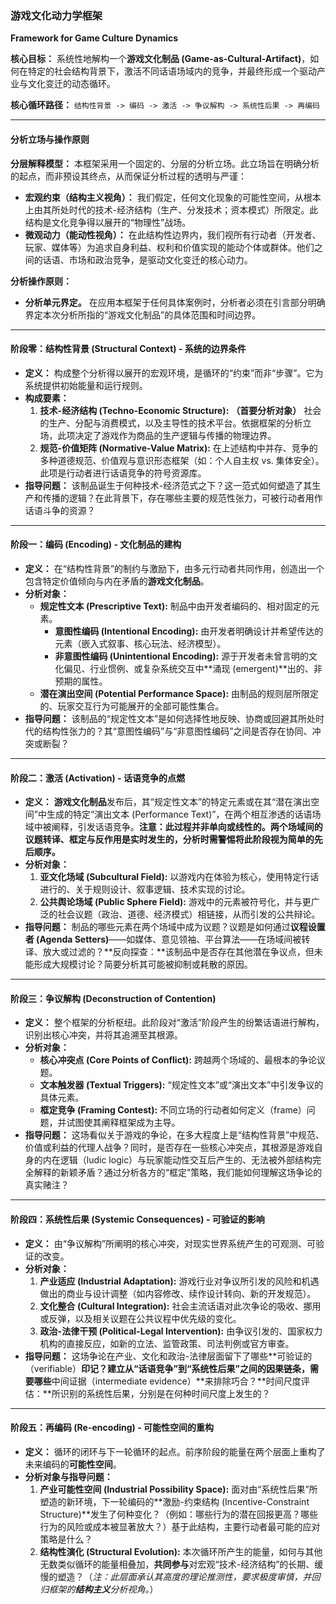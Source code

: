 ### **游戏文化动力学框架**
**Framework for Game Culture Dynamics**

**核心目标：** 系统性地解构一个**游戏文化制品 (Game-as-Cultural-Artifact)**，如何在特定的社会结构背景下，激活不同话语场域内的竞争，并最终形成一个驱动产业与文化变迁的动态循环。

**核心循环路径：** `结构性背景 -> 编码 -> 激活 -> 争议解构 -> 系统性后果 -> 再编码`

---

#### **分析立场与操作原则**

**分层解释模型：**
本框架采用一个固定的、分层的分析立场。此立场旨在明确分析的起点，而非预设其终点，从而保证分析过程的透明与严谨：
*   **宏观约束（结构主义视角）：** 我们假定，任何文化现象的可能性空间，从根本上由其所处时代的技术-经济结构（生产、分发技术；资本模式）所限定。此结构是文化竞争得以展开的“物理性”战场。
*   **微观动力（能动性视角）：** 在此结构性边界内，我们视所有行动者（开发者、玩家、媒体等）为追求自身利益、权利和价值实现的能动个体或群体。他们之间的话语、市场和政治竞争，是驱动文化变迁的核心动力。

**分析操作原则：**
*   **分析单元界定。** 在应用本框架于任何具体案例时，分析者必须在引言部分明确界定本次分析所指的“游戏文化制品”的具体范围和时间边界。

---

#### **阶段零：结构性背景 (Structural Context) - 系统的边界条件**

*   **定义：** 构成整个分析得以展开的宏观环境，是循环的“约束”而非“步骤”。它为系统提供初始能量和运行规则。
*   **构成要素：**
    1.  **技术-经济结构 (Techno-Economic Structure):** **（首要分析对象）** 社会的生产、分配与消费模式，以及主导性的技术平台。依据框架的分析立场，此项决定了游戏作为商品的生产逻辑与传播的物理边界。
    2.  **规范-价值矩阵 (Normative-Value Matrix):** 在上述结构中并存、竞争的多种道德规范、价值观与意识形态框架（如：个人自主权 vs. 集体安全）。此项是行动者进行话语竞争的符号资源库。
*   **指导问题：** 该制品诞生于何种技术-经济范式之下？这一范式如何塑造了其生产和传播的逻辑？在此背景下，存在哪些主要的规范性张力，可被行动者用作话语斗争的资源？

---

#### **阶段一：编码 (Encoding) - 文化制品的建构**

*   **定义：** 在“结构性背景”的制约与激励下，由多元行动者共同作用，创造出一个包含特定价值倾向与内在矛盾的**游戏文化制品**。
*   **分析对象：**
    *   **规定性文本 (Prescriptive Text):** 制品中由开发者编码的、相对固定的元素。
        *   **意图性编码 (Intentional Encoding):** 由开发者明确设计并希望传达的元素（嵌入式叙事、核心玩法、经济模型）。
        *   **非意图性编码 (Unintentional Encoding):** 源于开发者未曾言明的文化偏见、行业惯例、或复杂系统交互中**涌现 (emergent)**出的、非预期的属性。
    *   **潜在演出空间 (Potential Performance Space):** 由制品的规则层所限定的、玩家交互行为可能展开的全部可能性集合。
*   **指导问题：** 该制品的“规定性文本”是如何选择性地反映、协商或回避其所处时代的结构性张力的？其“意图性编码”与“非意图性编码”之间是否存在协同、冲突或断裂？

---

#### **阶段二：激活 (Activation) - 话语竞争的点燃**

*   **定义：** **游戏文化制品**发布后，其“规定性文本”的特定元素或在其“潜在演出空间”中生成的特定“演出文本 (Performance Text)”，在两个相互渗透的话语场域中被阐释，引发话语竞争。**注意：此过程并非单向或线性的。两个场域间的议题转译、框定与反作用是实时发生的，分析时需警惕将此阶段视为简单的先后顺序。**
*   **分析对象：**
    1.  **亚文化场域 (Subcultural Field):** 以游戏内在体验为核心，使用特定行话进行的、关于规则设计、叙事逻辑、技术实现的讨论。
    2.  **公共舆论场域 (Public Sphere Field):** 游戏中的元素被符号化，并与更广泛的社会议题（政治、道德、经济模式）相链接，从而引发的公共辩论。
*   **指导问题：** 制品的哪些元素在两个场域中成为议题？议题是如何通过**议程设置者 (Agenda Setters)**——如媒体、意见领袖、平台算法——在场域间被转译、放大或过滤的？**反向探查：**该制品中是否存在其他潜在争议点，但未能形成大规模讨论？简要分析其可能被抑制或耗散的原因。

---

#### **阶段三：争议解构 (Deconstruction of Contention)**

*   **定义：** 整个框架的分析枢纽。此阶段对“激活”阶段产生的纷繁话语进行解构，识别出核心冲突，并将其追溯至其根源。
*   **分析对象：**
    *   **核心冲突点 (Core Points of Conflict):** 跨越两个场域的、最根本的争论议题。
    *   **文本触发器 (Textual Triggers):** “规定性文本”或“演出文本”中引发争议的具体元素。
    *   **框定竞争 (Framing Contest):** 不同立场的行动者如何定义（frame）问题，并试图使其阐释框架成为主导。
*   **指导问题：** 这场看似关于游戏的争论，在多大程度上是“结构性背景”中规范、价值或利益的代理人战争？同时，是否存在一些核心冲突点，其根源是游戏自身的内在逻辑（ludic logic）与玩家能动性交互后产生的、无法被外部结构完全解释的新颖矛盾？通过分析各方的“框定”策略，我们能如何理解这场争论的真实赌注？

---

#### **阶段四：系统性后果 (Systemic Consequences) - 可验证的影响**

*   **定义：** 由“争议解构”所阐明的核心冲突，对现实世界系统产生的可观测、可验证的改变。
*   **分析对象：**
    1.  **产业适应 (Industrial Adaptation):** 游戏行业对争议所引发的风险和机遇做出的商业与设计调整（如内容修改、续作设计转向、新的开发规范）。
    2.  **文化整合 (Cultural Integration):** 社会主流话语对此次争论的吸收、挪用或反弹，以及相关议题在公共议程中优先级的变化。
    3.  **政治-法律干预 (Political-Legal Intervention):** 由争议引发的、国家权力机构的直接反应，如新的立法、监管政策、司法判例或官方审查。
*   **指导问题：** 这场争论在产业、文化和政治-法律层面留下了哪些**可验证的（verifiable）**印记？建立从“话语竞争”到“系统性后果”之间的因果链条，需要哪些**中间证据（intermediate evidence）**来排除巧合？**时间尺度评估：**所识别的系统性后果，分别是在何种时间尺度上发生的？

---

#### **阶段五：再编码 (Re-encoding) - 可能性空间的重构**

*   **定义：** 循环的闭环与下一轮循环的起点。前序阶段的能量在两个层面上重构了未来编码的**可能性空间**。
*   **分析对象与指导问题：**
    1.  **产业可能性空间 (Industrial Possibility Space):** 面对由“系统性后果”所塑造的新环境，下一轮编码的**激励-约束结构 (Incentive-Constraint Structure)**发生了何种变化？（例如：哪些行为的潜在回报更高？哪些行为的风险或成本被显著放大？）基于此结构，主要行动者最可能的应对策略是什么？
    2.  **结构性演化 (Structural Evolution):** 本次循环所产生的能量，如何与其他无数类似循环的能量相叠加，**共同参与**对宏观“技术-经济结构”的长期、缓慢的塑造？（*注：此层面承认其高度的理论推测性，要求极度审慎，并回归框架的**结构主义**分析视角。*）